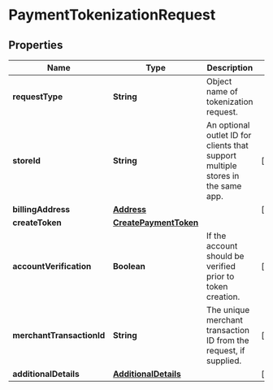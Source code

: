 

# PaymentTokenizationRequest

## Properties

Name | Type | Description | Notes
------------ | ------------- | ------------- | -------------
**requestType** | **String** | Object name of tokenization request. | 
**storeId** | **String** | An optional outlet ID for clients that support multiple stores in the same app. |  [optional]
**billingAddress** | [**Address**](Address.md) |  |  [optional]
**createToken** | [**CreatePaymentToken**](CreatePaymentToken.md) |  | 
**accountVerification** | **Boolean** | If the account should be verified prior to token creation. |  [optional]
**merchantTransactionId** | **String** | The unique merchant transaction ID from the request, if supplied. |  [optional]
**additionalDetails** | [**AdditionalDetails**](AdditionalDetails.md) |  |  [optional]



